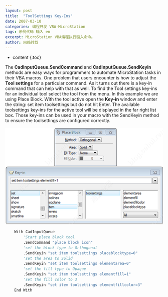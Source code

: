 ```yaml
---
layout: post
title:  "ToolSettings Key-Ins"
date: 2007-03-10
categories: 编程开发 VBA-MicroStation
tags: 示例代码 输入 en
excerpt: MicroStation VBA编程执行键入命令。
author: 网络转载
---
```

* content
{:toc}

The **CadInputQueue.SendCommand** and **CadInputQueue.SendKeyin** methods are easy ways for programmers to automate MicroStation tasks in their VBA macros.  One problem that users encounter is how to adjust the **Tool settings** for a particular command. As it turns out there is a key-in command that can help with that as well.
To find the Tool settings key-ins for an individual tool select the tool from the menu. In this example we are using Place Block. With the tool active open the **Key-in** window and enter the string: set item toolsettings but do not hit Enter. The available toolsettings key-ins for the active tool will be displayed in the far right list box. Those key-ins can be used in your macro with the SendKeyin method to ensure the toolsettings are configured correctly.

![](/img/2022/2022-09-17-14-55-07.png)

```vb
    With CadInputQueue
        'Start place block tool
        .SendCommand "place block icon"
        'set the block type to Orthogonal
        .SendKeyin "set item toolsettings placeblocktype=0"
        'set the area to Solid
        .SendKeyin "set item toolsettings elementarea=0"
        'set the fill type to Opaque
        .SendKeyin "set item toolsettings elementfill=1"
        'set the fill color to 3
        .SendKeyin "set item toolsettings elementfillcolor=3"
    End With
```